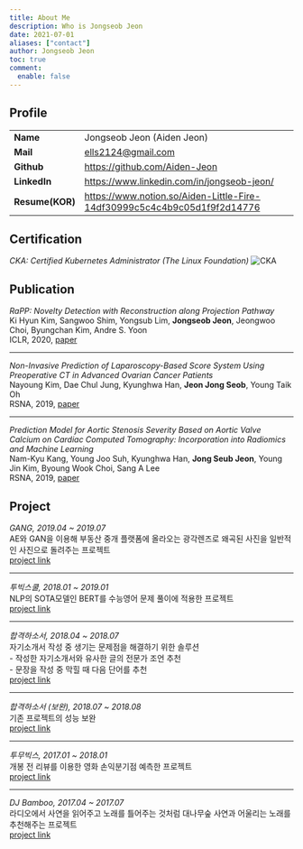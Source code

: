```yaml
---
title: About Me
description: Who is Jongseob Jeon
date: 2021-07-01
aliases: ["contact"]
author: Jongseob Jeon
toc: true
comment: 
  enable: false
---
```


## Profile
|             |                                                              |
| ----------- | ------------------------------------------------------------ |
| **Name**        | Jongseob Jeon (Aiden Jeon)                                   |
| **Mail**        | ells2124@gmail.com                                           |
| **Github**      | https://github.com/Aiden-Jeon                                |
| **LinkedIn**    | https://www.linkedin.com/in/jongseob-jeon/                   |
| **Resume(KOR)** | https://www.notion.so/Aiden-Little-Fire-14df30999c5c4c4b9c05d1f9f2d14776 |



## Certification
*CKA: Certified Kubernetes Administrator (The Linux Foundation)*
![CKA](/imgs/cka/review_02.png)

## Publication
*RaPP: Novelty Detection with Reconstruction along Projection Pathway*  
Ki Hyun Kim, Sangwoo Shim, Yongsub Lim, **Jongseob Jeon**, Jeongwoo Choi, Byungchan Kim, Andre S. Yoon  
ICLR, 2020, [paper](https://openreview.net/forum?id=HkgeGeBYDB)

---
*Non-Invasive Prediction of Laparoscopy-Based Score System Using Preoperative CT in Advanced Ovarian Cancer Patients*  
Nayoung Kim, Dae Chul Jung, Kyunghwa Han, **Jeon Jong Seob**, Young Taik Oh  
RSNA, 2019, [paper](http://archive.rsna.org/2019/19015767.html)

---
*Prediction Model for Aortic Stenosis Severity Based on Aortic Valve Calcium on Cardiac Computed Tomography: Incorporation into Radiomics and Machine Learning*  
Nam-Kyu Kang, Young Joo Suh, Kyunghwa Han, **Jong Seub Jeon**, Young Jin Kim, Byoung Wook Choi, Sang A Lee  
RSNA, 2019, [paper](http://archive.rsna.org/2019/19012505.html)
 

## Project
*GANG, 2019.04 ~ 2019.07*  
AE와 GAN을 이용해 부동산 중개 플랫폼에 올라오는 광각렌즈로 왜곡된 사진을 일반적인 사진으로 돌려주는 프로젝트  
[project link](http://www.datamarket.kr/xe/board_pdzw77/56002)  

---
*투빅스쿨, 2018.01 ~ 2019.01*  
NLP의 SOTA모델인 BERT를 수능영어 문제 풀이에 적용한 프로젝트  
[project link](http://www.datamarket.kr/xe/board_pdzw77/50240)

---
*합격하소서, 2018.04 ~ 2018.07*  
자기소개서 작성 중 생기는 문제점을 해결하기 위한 솔루션  
    - 작성한 자기소개서와 유사한 글의 전문가 조언 추천  
    - 문장을 작성 중 막힐 때 다음 단어를 추천  
[project link](http://www.datamarket.kr/xe/index.php?mid=board_pdzw77&page=2&document_srl=44666)

---
*합격하소서 (보완), 2018.07 ~ 2018.08*  
기존 프로젝트의 성능 보완  
[project link](http://www.datamarket.kr/xe/board_pdzw77/46033)

---
*투무빅스, 2017.01 ~ 2018.01*  
개봉 전 리뷰를 이용한 영화 손익분기점 예측한 프로젝트  
[project link](http://www.datamarket.kr/xe/index.php?mid=board_pdzw77&page=2&document_srl=37919)

---
*DJ Bamboo, 2017.04 ~ 2017.07*  
라디오에서 사연을 읽어주고 노래를 틀어주는 것처럼 대나무숲 사연과 어울리는 노래를 추천해주는 프로젝트  
[project link](http://www.datamarket.kr/xe/index.php?mid=board_pdzw77&page=2&document_srl=29247)
